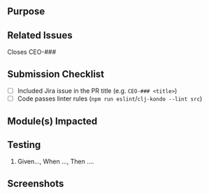 ## Purpose
<!-- Description of what has been added/changed -->

## Related Issues
Closes CEO-###

## Submission Checklist
- [ ] Included Jira issue in the PR title (e.g. `CEO-### <title>`)
- [ ] Code passes linter rules (`npm run eslint`/`clj-kondo --lint src`)

## Module(s) Impacted
<!-- List the Module > Submodule impacted by this PR (e.g. GeoDash > Help Page) -->

## Testing
<!-- Create a BDD style test script -->
1. Given..., When ..., Then ....

## Screenshots
<!-- Add a screen shot when UI changes are included -->
